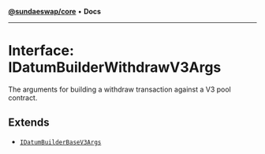 [**@sundaeswap/core**](../../README.md) • **Docs**

***

# Interface: IDatumBuilderWithdrawV3Args

The arguments for building a withdraw transaction against
a V3 pool contract.

## Extends

- [`IDatumBuilderBaseV3Args`](IDatumBuilderBaseV3Args.md)
